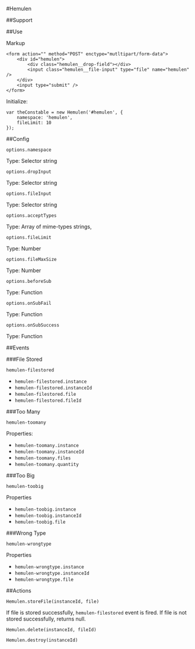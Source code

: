 #Hemulen

##Support

##Use

Markup

    <form action="" method="POST" enctype="mutltipart/form-data">
        <div id="hemulen">
            <div class="hemulen__drop-field"></div>
            <input class="hemulen__file-input" type="file" name="hemulen" />
        </div>
        <input type="submit" />
    </form>

Initialize:

    var theConstable = new Hemulen('#hemulen', {
        namespace: 'hemulen',
        fileLimit: 10
    });


##Config

`options.namespace`

Type: Selector string

`options.dropInput`

Type: Selector string

`options.fileInput`

Type: Selector string

`options.acceptTypes`

Type: Array of mime-types strings, 

`options.fileLimit`

Type: Number

`options.fileMaxSize`

Type: Number

`options.beforeSub`

Type: Function

`options.onSubFail`

Type: Function

`options.onSubSuccess`

Type: Function

##Events

###File Stored

`hemulen-filestored`

- `hemulen-filestored.instance`
- `hemulen-filestored.instanceId`
- `hemulen-filestored.file`
- `hemulen-filestored.fileId`

###Too Many

`hemulen-toomany`

Properties:

- `hemulen-toomany.instance`
- `hemulen-toomany.instanceId`
- `hemulen-toomany.files`
- `hemulen-toomany.quantity`

###Too Big

`hemulen-toobig`

Properties

- `hemulen-toobig.instance`
- `hemulen-toobig.instanceId`
- `hemulen-toobig.file`

###Wrong Type

`hemulen-wrongtype`

Properties

- `hemulen-wrongtype.instance`
- `hemulen-wrongtype.instanceId`
- `hemulen-wrongtype.file`

##Actions

`Hemulen.storeFile(instanceId, file)`

If file is stored successfully, `hemulen-filestored` event is fired. If file is not stored successfully, returns null.

`Hemulen.delete(instanceId, fileId)`

`Hemulen.destroy(instanceId)`